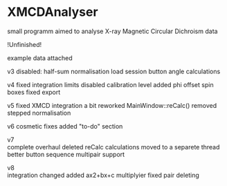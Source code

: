 # XMCDAnalyser
small programm aimed to analyse X-ray Magnetic Circular Dichroism data

!Unfinished!

example data attached

v3
	disabled:
		half-sum normalisation
		load session button
		angle calculations
		
v4
	fixed integration limits
	disabled calibration level
	added phi offset spin boxes
	fixed export
	
v5
	fixed XMCD integration
	a bit reworked MainWindow::reCalc()
	removed stepped normalisation
	
v6
	cosmetic fixes
	added "to-do" section
	
v7	
	complete overhaul
		deleted reCalc
		calculations moved to a separete thread
		better button sequence
		multipair support
		

v8	
	integration changed
	added ax2+bx+c multiplyier
	fixed pair deleting
